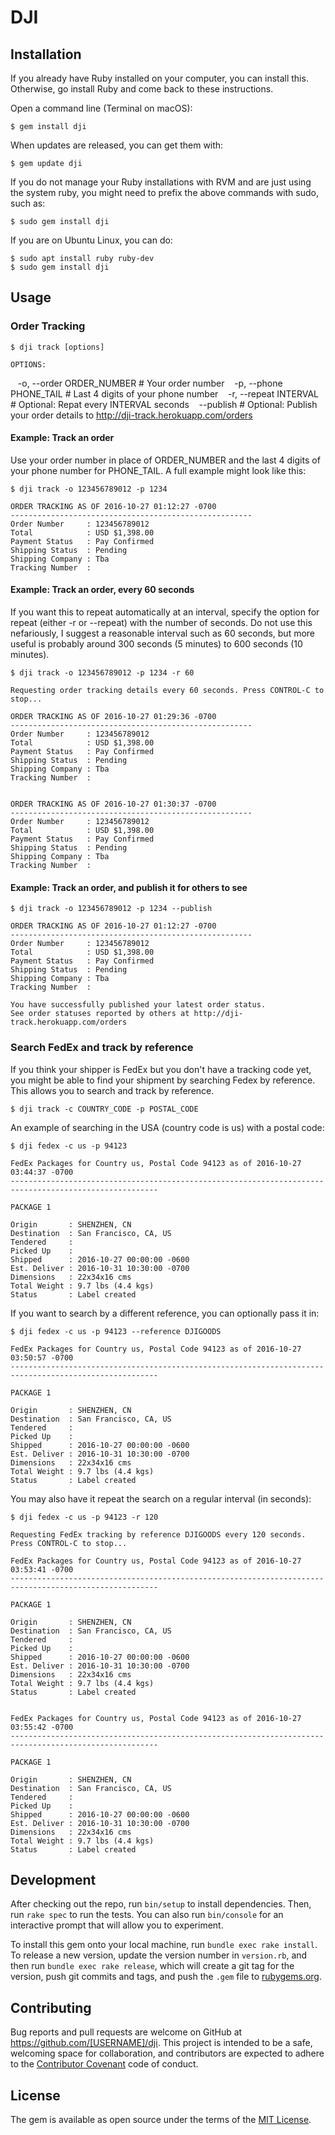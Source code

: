 # DJI



## Installation

If you already have Ruby installed on your computer, you can install this. Otherwise, go install Ruby and come back to these instructions.

Open a command line (Terminal on macOS):

    $ gem install dji

When updates are released, you can get them with:

    $ gem update dji

If you do not manage your Ruby installations with RVM and are just using the system ruby, you might need to prefix the above commands with sudo, such as:

    $ sudo gem install dji

If you are on Ubuntu Linux, you can do:

    $ sudo apt install ruby ruby-dev
    $ sudo gem install dji

## Usage

### Order Tracking

    $ dji track [options]
    
    OPTIONS:
    
    -o, --order ORDER_NUMBER  # Your order number
    -p, --phone PHONE_TAIL    # Last 4 digits of your phone number
    -r, --repeat INTERVAL     # Optional: Repat every INTERVAL seconds
    --publish                 # Optional: Publish your order details to http://dji-track.herokuapp.com/orders

#### Example: Track an order

Use your order number in place of ORDER_NUMBER and the last 4 digits of your phone number for PHONE_TAIL. A full example might look like this:

    $ dji track -o 123456789012 -p 1234

    ORDER TRACKING AS OF 2016-10-27 01:12:27 -0700
    ------------------------------------------------------
    Order Number     : 123456789012
    Total            : USD $1,398.00
    Payment Status   : Pay Confirmed
    Shipping Status  : Pending
    Shipping Company : Tba
    Tracking Number  : 

#### Example: Track an order, every 60 seconds

If you want this to repeat automatically at an interval, specify the option for repeat (either -r or --repeat) with the number of seconds. Do not use this nefariously, I suggest a reasonable interval such as 60 seconds, but more useful is probably around 300 seconds (5 minutes) to 600 seconds (10 minutes).

    $ dji track -o 123456789012 -p 1234 -r 60

    Requesting order tracking details every 60 seconds. Press CONTROL-C to stop...

    ORDER TRACKING AS OF 2016-10-27 01:29:36 -0700
    ------------------------------------------------------
    Order Number     : 123456789012
    Total            : USD $1,398.00
    Payment Status   : Pay Confirmed
    Shipping Status  : Pending
    Shipping Company : Tba
    Tracking Number  : 


    ORDER TRACKING AS OF 2016-10-27 01:30:37 -0700
    ------------------------------------------------------
    Order Number     : 123456789012
    Total            : USD $1,398.00
    Payment Status   : Pay Confirmed
    Shipping Status  : Pending
    Shipping Company : Tba
    Tracking Number  : 

#### Example: Track an order, and publish it for others to see

    $ dji track -o 123456789012 -p 1234 --publish

    ORDER TRACKING AS OF 2016-10-27 01:12:27 -0700
    ------------------------------------------------------
    Order Number     : 123456789012
    Total            : USD $1,398.00
    Payment Status   : Pay Confirmed
    Shipping Status  : Pending
    Shipping Company : Tba
    Tracking Number  : 

    You have successfully published your latest order status.
    See order statuses reported by others at http://dji-track.herokuapp.com/orders

### Search FedEx and track by reference

If you think your shipper is FedEx but you don't have a tracking code yet, you might be able to find your shipment by
searching Fedex by reference. This allows you to search and track by reference.

    $ dji track -c COUNTRY_CODE -p POSTAL_CODE

An example of searching in the USA (country code is us) with a postal code:

    $ dji fedex -c us -p 94123

    FedEx Packages for Country us, Postal Code 94123 as of 2016-10-27 03:44:37 -0700
    -------------------------------------------------------------------------------------------------------

    PACKAGE 1

    Origin       : SHENZHEN, CN
    Destination  : San Francisco, CA, US
    Tendered     : 
    Picked Up    : 
    Shipped      : 2016-10-27 00:00:00 -0600
    Est. Deliver : 2016-10-31 10:30:00 -0700
    Dimensions   : 22x34x16 cms
    Total Weight : 9.7 lbs (4.4 kgs)
    Status       : Label created

If you want to search by a different reference, you can optionally pass it in:

    $ dji fedex -c us -p 94123 --reference DJIGOODS

    FedEx Packages for Country us, Postal Code 94123 as of 2016-10-27 03:50:57 -0700
    -------------------------------------------------------------------------------------------------------

    PACKAGE 1

    Origin       : SHENZHEN, CN
    Destination  : San Francisco, CA, US
    Tendered     : 
    Picked Up    : 
    Shipped      : 2016-10-27 00:00:00 -0600
    Est. Deliver : 2016-10-31 10:30:00 -0700
    Dimensions   : 22x34x16 cms
    Total Weight : 9.7 lbs (4.4 kgs)
    Status       : Label created

You may also have it repeat the search on a regular interval (in seconds):

    $ dji fedex -c us -p 94123 -r 120

    Requesting FedEx tracking by reference DJIGOODS every 120 seconds. Press CONTROL-C to stop...

    FedEx Packages for Country us, Postal Code 94123 as of 2016-10-27 03:53:41 -0700
    -------------------------------------------------------------------------------------------------------

    PACKAGE 1

    Origin       : SHENZHEN, CN
    Destination  : San Francisco, CA, US
    Tendered     : 
    Picked Up    : 
    Shipped      : 2016-10-27 00:00:00 -0600
    Est. Deliver : 2016-10-31 10:30:00 -0700
    Dimensions   : 22x34x16 cms
    Total Weight : 9.7 lbs (4.4 kgs)
    Status       : Label created


    FedEx Packages for Country us, Postal Code 94123 as of 2016-10-27 03:55:42 -0700
    -------------------------------------------------------------------------------------------------------

    PACKAGE 1

    Origin       : SHENZHEN, CN
    Destination  : San Francisco, CA, US
    Tendered     : 
    Picked Up    : 
    Shipped      : 2016-10-27 00:00:00 -0600
    Est. Deliver : 2016-10-31 10:30:00 -0700
    Dimensions   : 22x34x16 cms
    Total Weight : 9.7 lbs (4.4 kgs)
    Status       : Label created

## Development

After checking out the repo, run `bin/setup` to install dependencies. Then, run `rake spec` to run the tests. You can also run `bin/console` for an interactive prompt that will allow you to experiment.

To install this gem onto your local machine, run `bundle exec rake install`. To release a new version, update the version number in `version.rb`, and then run `bundle exec rake release`, which will create a git tag for the version, push git commits and tags, and push the `.gem` file to [rubygems.org](https://rubygems.org).

## Contributing

Bug reports and pull requests are welcome on GitHub at https://github.com/[USERNAME]/dji. This project is intended to be a safe, welcoming space for collaboration, and contributors are expected to adhere to the [Contributor Covenant](http://contributor-covenant.org) code of conduct.


## License

The gem is available as open source under the terms of the [MIT License](http://opensource.org/licenses/MIT).

